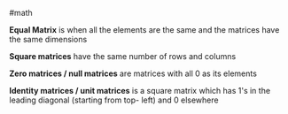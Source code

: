 #math

**Equal Matrix** is when all the elements are the same and the matrices have the same dimensions

**Square matrices** have the same number of rows and columns

**Zero matrices / null matrices** are matrices with all 0 as its elements

**Identity matrices / unit matrices** is a square matrix which has 1's in the leading diagonal (starting from top- left) and 0 elsewhere

